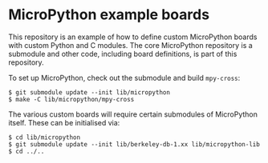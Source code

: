 MicroPython example boards
==========================

This repository is an example of how to define custom MicroPython boards
with custom Python and C modules.  The core MicroPython repository is a
submodule and other code, including board definitions, is part of this
repository.

To set up MicroPython, check out the submodule and build `mpy-cross`:

    $ git submodule update --init lib/micropython
    $ make -C lib/micropython/mpy-cross

The various custom boards will require certain submodules of MicroPython
itself.  These can be initialised via:

    $ cd lib/micropython
    $ git submodule update --init lib/berkeley-db-1.xx lib/micropython-lib
    $ cd ../..
